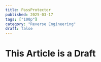 ```yaml
---
title: PassProtector
published: 2025-03-17
tags: ["100p"]
category: "Reverse Engineering"
draft: false
---
```


# This Article is a Draft